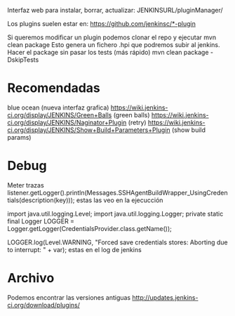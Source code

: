 Interfaz web para instalar, borrar, actualizar:
JENKINSURL/pluginManager/



Los plugins suelen estar en:
https://github.com/jenkinsc/*-plugin


Si queremos modificar un plugin podemos clonar el repo y ejecutar
mvn clean package
Esto genera un fichero .hpi que podremos subir al jenkins.
Hacer el package sin pasar los tests (más rápido)
mvn clean package -DskipTests


# Recomendadas
blue ocean (nueva interfaz grafica)
https://wiki.jenkins-ci.org/display/JENKINS/Green+Balls (green balls)
https://wiki.jenkins-ci.org/display/JENKINS/Naginator+Plugin (retry)
https://wiki.jenkins-ci.org/display/JENKINS/Show+Build+Parameters+Plugin (show build params)


# Debug
Meter trazas
listener.getLogger().println(Messages.SSHAgentBuildWrapper_UsingCredentials(description(key)));
  estas las veo en la ejecucción

import java.util.logging.Level;
import java.util.logging.Logger;
private static final Logger LOGGER = Logger.getLogger(CredentialsProvider.class.getName());

LOGGER.log(Level.WARNING, "Forced save credentials stores: Aborting due to interrupt: " + var);
  estas en el log de jenkins




# Archivo
Podemos encontrar las versiones antiguas
http://updates.jenkins-ci.org/download/plugins/
